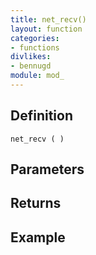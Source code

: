 ```yaml
---
title: net_recv()
layout: function
categories:
- functions
divlikes:
- bennugd
module: mod_
---
```


## Definition

    net_recv ( )

## Parameters

## Returns

## Example

